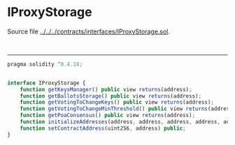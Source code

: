# IProxyStorage

Source file [../../../contracts/interfaces/IProxyStorage.sol](../../../contracts/interfaces/IProxyStorage.sol).

<br />

<hr />

```javascript
pragma solidity ^0.4.18;


interface IProxyStorage {
    function getKeysManager() public view returns(address);
    function getBallotsStorage() public view returns(address);
    function getVotingToChangeKeys() public view returns(address);
    function getVotingToChangeMinThreshold() public view returns(address);
    function getPoaConsensus() public view returns(address);
    function initializeAddresses(address, address, address, address, address) public;
    function setContractAddress(uint256, address) public;
}
```
